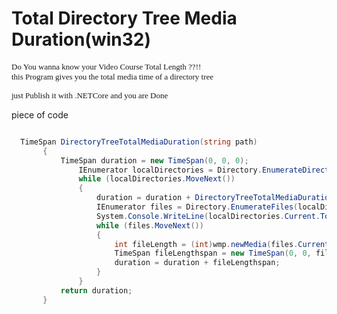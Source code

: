<h1>Total Directory Tree Media Duration(win32)</h1>
<p><font face=tahoma size="2">
Do You wanna know your Video Course Total Length ??!!<br/>
this Program gives you the total media time of a directory tree

just Publish it with .NETCore and you are Done



</font>
</p>
<p>piece of code</p>

 ```csharp

   TimeSpan DirectoryTreeTotalMediaDuration(string path)
        {
            TimeSpan duration = new TimeSpan(0, 0, 0);
                IEnumerator localDirectories = Directory.EnumerateDirectories(path).GetEnumerator();
                while (localDirectories.MoveNext())
                {
                    duration = duration + DirectoryTreeTotalMediaDuration(localDirectories.Current.ToString());
                    IEnumerator files = Directory.EnumerateFiles(localDirectories.Current.ToString()).GetEnumerator();
                    System.Console.WriteLine(localDirectories.Current.ToString());
                    while (files.MoveNext())
                    {
                        int fileLength = (int)wmp.newMedia(files.Current.ToString()).duration;
                        TimeSpan fileLengthspan = new TimeSpan(0, 0, fileLength);
                        duration = duration + fileLengthspan;
                    }
                }
            return duration;
        }
```
